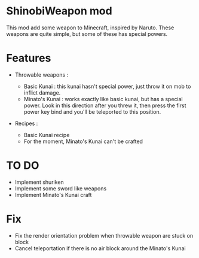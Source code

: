 # ShinobiWeapon mod
This mod add some weapon to Minecraft, inspired by Naruto. These weapons are quite simple, but some of these has special powers.

# Features

- Throwable weapons :
    - Basic Kunai : this kunai hasn't special power, just throw it on mob to inflict damage.
    - Minato's Kunai : works exactly like basic kunai, but has a special power. Look in this direction after you threw it, then press the first power key bind and you'll be teleported to this position.

- Recipes :
    - Basic Kunai recipe
    - For the moment, Minato's Kunai can't be crafted

# TO DO

- Implement shuriken
- Implement some sword like weapons
- Implement Minato's Kunai craft

# Fix

- Fix the render orientation problem when throwable weapon are stuck on block
- Cancel teleportation if there is no air block around the Minato's Kunai
